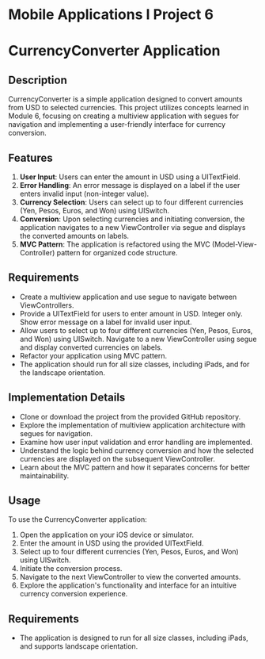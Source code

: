 # Mobile Applications I Project 6
# CurrencyConverter Application

## Description
CurrencyConverter is a simple application designed to convert amounts from USD to selected currencies. This project utilizes concepts learned in Module 6, focusing on creating a multiview application with segues for navigation and implementing a user-friendly interface for currency conversion.

## Features
1. **User Input**: Users can enter the amount in USD using a UITextField.
2. **Error Handling**: An error message is displayed on a label if the user enters invalid input (non-integer value).
3. **Currency Selection**: Users can select up to four different currencies (Yen, Pesos, Euros, and Won) using UISwitch.
4. **Conversion**: Upon selecting currencies and initiating conversion, the application navigates to a new ViewController via segue and displays the converted amounts on labels.
5. **MVC Pattern**: The application is refactored using the MVC (Model-View-Controller) pattern for organized code structure.

## Requirements
- Create a multiview application and use segue to navigate between ViewControllers.
- Provide a UITextField for users to enter amount in USD. Integer only. Show error message on a label for invalid user input.
- Allow users to select up to four different currencies (Yen, Pesos, Euros, and Won) using UISwitch. Navigate to a new ViewController using segue and display converted currencies on labels.
- Refactor your application using MVC pattern.
- The application should run for all size classes, including iPads, and for the landscape orientation.

## Implementation Details
- Clone or download the project from the provided GitHub repository.
- Explore the implementation of multiview application architecture with segues for navigation.
- Examine how user input validation and error handling are implemented.
- Understand the logic behind currency conversion and how the selected currencies are displayed on the subsequent ViewController.
- Learn about the MVC pattern and how it separates concerns for better maintainability.

## Usage
To use the CurrencyConverter application:
1. Open the application on your iOS device or simulator.
2. Enter the amount in USD using the provided UITextField.
3. Select up to four different currencies (Yen, Pesos, Euros, and Won) using UISwitch.
4. Initiate the conversion process.
5. Navigate to the next ViewController to view the converted amounts.
6. Explore the application's functionality and interface for an intuitive currency conversion experience.

## Requirements
- The application is designed to run for all size classes, including iPads, and supports landscape orientation.
